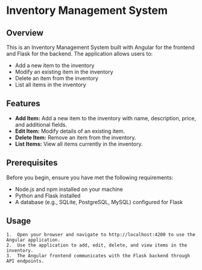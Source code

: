 # Inventory Management System

## Overview

This is an Inventory Management System built with Angular for the frontend and Flask for the backend. The application allows users to:
- Add a new item to the inventory
- Modify an existing item in the inventory
- Delete an item from the inventory
- List all items in the inventory

## Features

- **Add Item:** Add a new item to the inventory with name, description, price, and additional fields.
- **Edit Item:** Modify details of an existing item.
- **Delete Item:** Remove an item from the inventory.
- **List Items:** View all items currently in the inventory.

## Prerequisites

Before you begin, ensure you have met the following requirements:
- Node.js and npm installed on your machine
- Python and Flask installed
- A database (e.g., SQLite, PostgreSQL, MySQL) configured for Flask

## Usage

	1.	Open your browser and navigate to http://localhost:4200 to use the Angular application.
	2.	Use the application to add, edit, delete, and view items in the inventory.
	3.	The Angular frontend communicates with the Flask backend through API endpoints.
